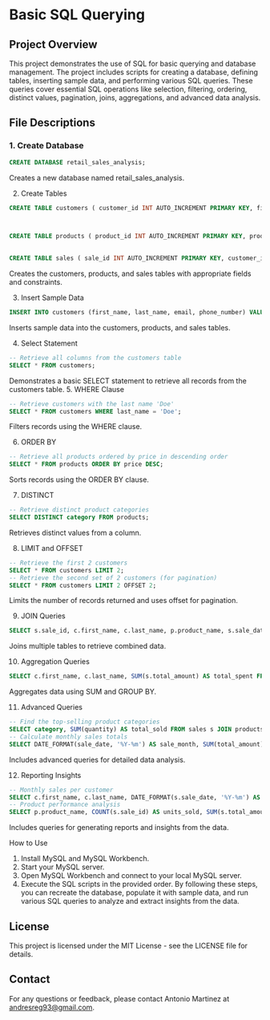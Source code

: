 # Basic SQL Querying 

## Project Overview 

This project demonstrates the use of SQL for basic querying and database management. The project includes scripts for creating a database, defining tables, inserting sample data, and performing various SQL queries. These queries cover essential SQL operations like selection, filtering, ordering, distinct values, pagination, joins, aggregations, and advanced data analysis. 

## File Descriptions 
### 1. Create Database 
```sql 
CREATE DATABASE retail_sales_analysis;
```
Creates a new database named retail_sales_analysis.


2. Create Tables
```sql
CREATE TABLE customers ( customer_id INT AUTO_INCREMENT PRIMARY KEY, first_name VARCHAR(50), last_name VARCHAR(50), email VARCHAR(100), phone_number VARCHAR(15) );



CREATE TABLE products ( product_id INT AUTO_INCREMENT PRIMARY KEY, product_name VARCHAR(100), category VARCHAR(50), price DECIMAL(10, 2) );

 
CREATE TABLE sales ( sale_id INT AUTO_INCREMENT PRIMARY KEY, customer_id INT, product_id INT, sale_date DATE, quantity INT, total_amount DECIMAL(10, 2), FOREIGN KEY (customer_id) REFERENCES customers (customer_id), FOREIGN KEY (product_id) REFERENCES products (product_id) );
 ```
 Creates the customers, products, and sales tables with appropriate fields and constraints.


3. Insert Sample Data
 ```sql
INSERT INTO customers (first_name, last_name, email, phone_number) VALUES ('John', 'Doe', 'john.doe@example.com', '555-1234'), ('Jane', 'Smith', 'jane.smith@example.com', '555-5678'), ('Alice', 'Johnson', 'alice.johnson@example.com', '555-8765'); INSERT INTO products (product_name, category, price) VALUES ('Laptop', 'Electronics', 1200.00), ('Smartphone', 'Electronics', 800.00), ('Tablet', 'Electronics', 400.00); INSERT INTO sales (customer_id, product_id, sale_date, quantity, total_amount) VALUES (1, 1, '2023-01-15', 1, 1200.00), (2, 2, '2023-02-20', 2, 1600.00), (3, 3, '2023-03-05', 1, 400.00);
 ```
Inserts sample data into the customers, products, and sales tables.


4. Select Statement
 ```sql
-- Retrieve all columns from the customers table 
SELECT * FROM customers;
```
Demonstrates a basic SELECT statement to retrieve all records from the customers table.
5. WHERE Clause
 ```sql
-- Retrieve customers with the last name 'Doe' 
SELECT * FROM customers WHERE last_name = 'Doe';
```
Filters records using the WHERE clause.


6. ORDER BY
```sql
-- Retrieve all products ordered by price in descending order 
SELECT * FROM products ORDER BY price DESC;
```
Sorts records using the ORDER BY clause.


7. DISTINCT
```sql
-- Retrieve distinct product categories 
SELECT DISTINCT category FROM products;
```
Retrieves distinct values from a column.


8. LIMIT and OFFSET
```sql
-- Retrieve the first 2 customers 
SELECT * FROM customers LIMIT 2; 
-- Retrieve the second set of 2 customers (for pagination) 
SELECT * FROM customers LIMIT 2 OFFSET 2;
```
Limits the number of records returned and uses offset for pagination.


9. JOIN Queries
```sql
SELECT s.sale_id, c.first_name, c.last_name, p.product_name, s.sale_date, s.quantity, s.total_amount FROM sales s JOIN customers c ON s.customer_id = c.customer_id JOIN products p ON s.product_id = p.product_id;
```
Joins multiple tables to retrieve combined data.


10. Aggregation Queries
```sql
SELECT c.first_name, c.last_name, SUM(s.total_amount) AS total_spent FROM sales s JOIN customers c ON s.customer_id = c.customer_id GROUP BY c.customer_id ORDER BY total_spent DESC;
```
Aggregates data using SUM and GROUP BY.


11. Advanced Queries
```sql
-- Find the top-selling product categories 
SELECT category, SUM(quantity) AS total_sold FROM sales s JOIN products p ON s.product_id = p.product_id GROUP BY category ORDER BY total_sold DESC; 
-- Calculate monthly sales totals 
SELECT DATE_FORMAT(sale_date, '%Y-%m') AS sale_month, SUM(total_amount) AS monthly_sales FROM sales GROUP BY sale_month ORDER BY sale_month;
```
Includes advanced queries for detailed data analysis.


12. Reporting Insights
```sql
-- Monthly sales per customer 
SELECT c.first_name, c.last_name, DATE_FORMAT(s.sale_date, '%Y-%m') AS sale_month, SUM(s.total_amount) AS monthly_total FROM sales s JOIN customers c ON s.customer_id = c.customer_id GROUP BY c.customer_id, sale_month ORDER BY c.customer_id, sale_month; 
-- Product performance analysis 
SELECT p.product_name, COUNT(s.sale_id) AS units_sold, SUM(s.total_amount) AS total_revenue FROM sales s JOIN products p ON s.product_id = p.product_id GROUP BY p.product_name ORDER BY total_revenue DESC;
```
Includes queries for generating reports and insights from the data.


How to Use
1. Install MySQL and MySQL Workbench.
2. Start your MySQL server.
3. Open MySQL Workbench and connect to your local MySQL server.
4. Execute the SQL scripts in the provided order.
By following these steps, you can recreate the database, populate it with sample data, and run various SQL queries to analyze and extract insights from the data.

## License
This project is licensed under the MIT License - see the LICENSE file for details.

## Contact
For any questions or feedback, please contact Antonio Martinez at andresreg93@gmail.com.

